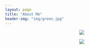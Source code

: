 ```yaml
---
layout: page
title: "About Me"
header-img: "img/green.jpg"
---
```



<center>
    <p><img src="http://oosxmodyr.bkt.clouddn.com/hdImg_36b828adafc3bc352cc4c7bd0739aa8914928517920.jpg" align="center"></p>
</center>




<center>
    <p><img src="http://oosxmodyr.bkt.clouddn.com/mmqrcode1492852239223.jpg" align="center"></p>
</center>






